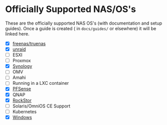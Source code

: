 # Officially Supported NAS/OS's

These are the officially supported NAS OS's (with documentation and setup guides). Once a guide is created (
in `docs/guides/` or elsewhere) it will be linked here.

- [x] [freenas/truenas](https://blog.stefandroid.com/2022/01/14/smart-scrutiny.html)
- [x] [unraid](./INSTALL_UNRAID.md)
- [ ] ESXI
- [ ] Proxmox
- [x] [Synology](./INSTALL_SYNOLOGY_COLLECTOR.md)
- [ ] OMV
- [ ] Amahi
- [ ] Running in a LXC container
- [x] [PFSense](./INSTALL_PFSENSE.md)
- [x] QNAP
- [x] [RockStor](https://rockstor.com/docs/interface/docker-based-rock-ons/scrutiny.html)
- [ ] Solaris/OmniOS CE Support
- [ ] Kubernetes
- [x] [Windows](./INSTALL_MANUAL_WINDOWS.md)
